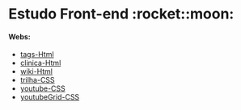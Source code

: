 <h1> Estudo Front-end :rocket::moon: </h1>

<h4>Webs:</h4>
<ul>
  <li><a href="https://tag-html.vercel.app/" target="_blank">tags-Html</a></li>
  <li><a href="https://clinica-html.vercel.app/" target="_blank">clinica-Html</a></li>
  <li><a href="https://wiki-html.vercel.app/" target="_blank">wiki-Html</a></li>
  <li><a href="https://trilha-css.vercel.app/" target="_blank">trilha-CSS</a></li>
  <li><a href="https://youtube-css.vercel.app/" target="_blank">youtube-CSS</a></li>
  <li><a href="https://youtubegrid-css.vercel.app/" target="_blank">youtubeGrid-CSS</a></li>
</ul>

